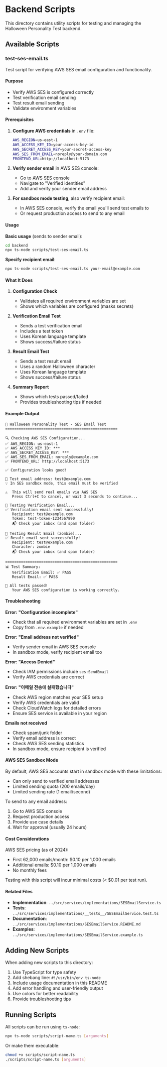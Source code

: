 # Backend Scripts

This directory contains utility scripts for testing and managing the Halloween Personality Test backend.

## Available Scripts

### test-ses-email.ts

Test script for verifying AWS SES email configuration and functionality.

#### Purpose
- Verify AWS SES is configured correctly
- Test verification email sending
- Test result email sending
- Validate environment variables

#### Prerequisites

1. **Configure AWS credentials** in `.env` file:
   ```bash
   AWS_REGION=us-east-1
   AWS_ACCESS_KEY_ID=your-access-key-id
   AWS_SECRET_ACCESS_KEY=your-secret-access-key
   AWS_SES_FROM_EMAIL=noreply@your-domain.com
   FRONTEND_URL=http://localhost:5173
   ```

2. **Verify sender email** in AWS SES console:
   - Go to AWS SES console
   - Navigate to "Verified identities"
   - Add and verify your sender email address

3. **For sandbox mode testing**, also verify recipient email:
   - In AWS SES console, verify the email you'll send test emails to
   - Or request production access to send to any email

#### Usage

**Basic usage** (sends to sender email):
```bash
cd backend
npx ts-node scripts/test-ses-email.ts
```

**Specify recipient email**:
```bash
npx ts-node scripts/test-ses-email.ts your-email@example.com
```

#### What It Does

1. **Configuration Check**
   - Validates all required environment variables are set
   - Shows which variables are configured (masks secrets)

2. **Verification Email Test**
   - Sends a test verification email
   - Includes a test token
   - Uses Korean language template
   - Shows success/failure status

3. **Result Email Test**
   - Sends a test result email
   - Uses a random Halloween character
   - Uses Korean language template
   - Shows success/failure status

4. **Summary Report**
   - Shows which tests passed/failed
   - Provides troubleshooting tips if needed

#### Example Output

```
🎃 Halloween Personality Test - SES Email Test
==================================================

🔍 Checking AWS SES Configuration...
✅ AWS_REGION: us-east-1
✅ AWS_ACCESS_KEY_ID: ***
✅ AWS_SECRET_ACCESS_KEY: ***
✅ AWS_SES_FROM_EMAIL: noreply@example.com
✅ FRONTEND_URL: http://localhost:5173

✅ Configuration looks good!

🎯 Test email address: test@example.com
💡 In SES sandbox mode, this email must be verified

⚠️  This will send real emails via AWS SES
   Press Ctrl+C to cancel, or wait 3 seconds to continue...

📧 Testing Verification Email...
✅ Verification email sent successfully!
   Recipient: test@example.com
   Token: test-token-1234567890
   📬 Check your inbox (and spam folder)

📧 Testing Result Email (zombie)...
✅ Result email sent successfully!
   Recipient: test@example.com
   Character: zombie
   📬 Check your inbox (and spam folder)

==================================================
📊 Test Summary:
   Verification Email: ✅ PASS
   Result Email: ✅ PASS

🎉 All tests passed!
   Your AWS SES configuration is working correctly.
```

#### Troubleshooting

**Error: "Configuration incomplete"**
- Check that all required environment variables are set in `.env`
- Copy from `.env.example` if needed

**Error: "Email address not verified"**
- Verify sender email in AWS SES console
- In sandbox mode, verify recipient email too

**Error: "Access Denied"**
- Check IAM permissions include `ses:SendEmail`
- Verify AWS credentials are correct

**Error: "이메일 전송에 실패했습니다"**
- Check AWS region matches your SES setup
- Verify AWS credentials are valid
- Check CloudWatch logs for detailed errors
- Ensure SES service is available in your region

**Emails not received**
- Check spam/junk folder
- Verify email address is correct
- Check AWS SES sending statistics
- In sandbox mode, ensure recipient is verified

#### AWS SES Sandbox Mode

By default, AWS SES accounts start in sandbox mode with these limitations:
- Can only send to verified email addresses
- Limited sending quota (200 emails/day)
- Limited sending rate (1 email/second)

To send to any email address:
1. Go to AWS SES console
2. Request production access
3. Provide use case details
4. Wait for approval (usually 24 hours)

#### Cost Considerations

AWS SES pricing (as of 2024):
- First 62,000 emails/month: $0.10 per 1,000 emails
- Additional emails: $0.10 per 1,000 emails
- No monthly fees

Testing with this script will incur minimal costs (< $0.01 per test run).

#### Related Files

- **Implementation**: `../src/services/implementations/SESEmailService.ts`
- **Tests**: `../src/services/implementations/__tests__/SESEmailService.test.ts`
- **Documentation**: `../src/services/implementations/SESEmailService.README.md`
- **Examples**: `../src/services/implementations/SESEmailService.example.ts`

## Adding New Scripts

When adding new scripts to this directory:

1. Use TypeScript for type safety
2. Add shebang line: `#!/usr/bin/env ts-node`
3. Include usage documentation in this README
4. Add error handling and user-friendly output
5. Use colors for better readability
6. Provide troubleshooting tips

## Running Scripts

All scripts can be run using `ts-node`:

```bash
npx ts-node scripts/script-name.ts [arguments]
```

Or make them executable:

```bash
chmod +x scripts/script-name.ts
./scripts/script-name.ts [arguments]
```
